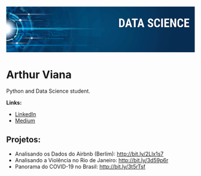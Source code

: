 <p align="center">
  <img src="banner.png" >
</p>

# Arthur Viana
Python and Data Science student.

**Links:**
* [LinkedIn](https://www.linkedin.com/in/arthurviana)
* [Medium](https://https://medium.com/@arthurbvrocha)


## Projetos:
* Analisando os Dados do Airbnb (Berlim): http://bit.ly/2Llx1s7
* Analisando a Violência no Rio de Janeiro: http://bit.ly/3d59p6r
* Panorama do COVID-19 no Brasil: http://bit.ly/3t5rTsf
